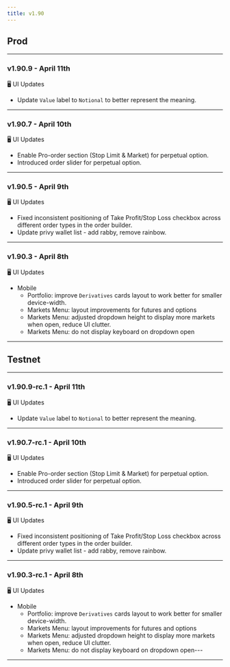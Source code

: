 ```yaml
---
title: v1.90
---
```

## Prod
---
### v1.90.9 - April 11th
🖥️  UI Updates
  * Update `Value` label to `Notional` to better represent the meaning.
---
### v1.90.7 - April 10th
🖥️  UI Updates
  * Enable Pro-order section (Stop Limit & Market) for perpetual option.
  * Introduced order slider for perpetual option.
---
### v1.90.5 - April 9th
🖥️  UI Updates
  * Fixed inconsistent positioning of Take Profit/Stop Loss checkbox across different order types in the order builder.
  * Update privy wallet list - add rabby, remove rainbow.
---
### v1.90.3 - April 8th
🖥️  UI Updates
* Mobile
  * Portfolio: improve `Derivatives` cards layout to work better for smaller device-width.
  * Markets Menu: layout improvements for futures and options  
  * Markets Menu: adjusted dropdown height to display more markets when open, reduce UI clutter.
  * Markets Menu: do not display keyboard on dropdown open
---


## Testnet
---
### v1.90.9-rc.1 - April 11th
🖥️  UI Updates
  * Update `Value` label to `Notional` to better represent the meaning.
---
### v1.90.7-rc.1 - April 10th
🖥️  UI Updates
  * Enable Pro-order section (Stop Limit & Market) for perpetual option.
  * Introduced order slider for perpetual option.
---
### v1.90.5-rc.1 - April 9th
🖥️  UI Updates
  * Fixed inconsistent positioning of Take Profit/Stop Loss checkbox across different order types in the order builder.
  * Update privy wallet list - add rabby, remove rainbow.
---
### v1.90.3-rc.1 - April 8th
🖥️  UI Updates
* Mobile
  * Portfolio: improve `Derivatives` cards layout to work better for smaller device-width.
  * Markets Menu: layout improvements for futures and options  
  * Markets Menu: adjusted dropdown height to display more markets when open, reduce UI clutter.
  * Markets Menu: do not display keyboard on dropdown open---
---
